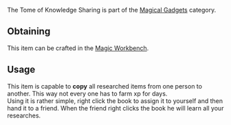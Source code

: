 The Tome of Knowledge Sharing is part of the [Magical Gadgets](https://github.com/Slimefun/Slimefun4/wiki/Magical-Gadgets) category.  

## Obtaining
This item can be crafted in the [Magic Workbench](https://github.com/Slimefun/Slimefun4/wiki/Magic-Workbench).

## Usage
This item is capable to **copy** all researched items from one person to another. This way not every one has to farm xp for days.  
Using it is rather simple, right click the book to assign it to yourself and then hand it to a friend. When the friend right clicks the book he will learn all your researches.
